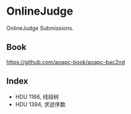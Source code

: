 # OnlineJudge
OnlineJudge Submissions.

## Book
https://github.com/aoapc-book/aoapc-bac2nd

## Index
 - HDU 1166, 线段树
 - HDU 1394, 求逆序数
